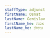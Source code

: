 ```yaml
---
staffType: adjunct
firstName: Osnat
lastName: Genislav
firstName_he: אסנת
lastName_he: גניסלב
---
```

